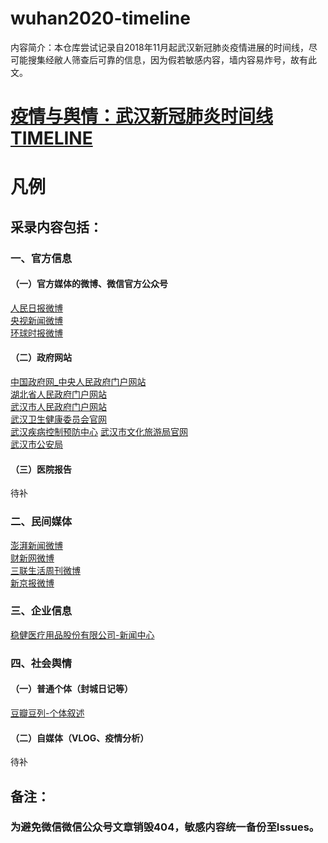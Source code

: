 wuhan2020-timeline
====================
内容简介：本仓库尝试记录自2018年11月起武汉新冠肺炎疫情进展的时间线，尽可能搜集经敝人筛查后可靠的信息，因为假若敏感内容，墙内容易炸号，故有此文。<br>

[疫情与舆情：武汉新冠肺炎时间线TIMELINE](https://github.com/Pratitya/wuhan2020-timeline/blob/master/%E6%97%B6%E9%97%B4%E7%BA%BFTIMELINE.md)
===========================================================

凡例
====
## 采录内容包括：
### 一、官方信息
#### （一）官方媒体的微博、微信官方公众号
[人民日报微博](https://weibo.com/rmrb?topnav=1&wvr=6&topsug=1&is_hot=1)<br>
[央视新闻微博](https://weibo.com/cctvxinwen)<br>
[环球时报微博](https://weibo.com/huanqiushibaoguanwei?refer_flag=1001030103_&is_hot=1)<br>
#### （二）政府网站
[中国政府网_中央人民政府门户网站](http://www.gov.cn/)<br>
[湖北省人民政府门户网站](http://www.hubei.gov.cn/)<br>
[武汉市人民政府门户网站](http://www.wuhan.gov.cn/)<br>
[武汉卫生健康委员会官网](http://wjw.wuhan.gov.cn/)<br>
[武汉疾病控制预防中心](http://www.whcdc.org/)
[武汉市文化旅游局官网](http://wlj.wuhan.gov.cn/html/index.html)<br>
[武汉市公安局](http://gaj.wuhan.gov.cn/jwgk/index.jhtml)
#### （三）医院报告
待补
### 二、民间媒体
[澎湃新闻微博](https://weibo.com/thepapernewsapp)<br>
[财新网微博](https://weibo.com/caixincn)<br>
[三联生活周刊微博](https://weibo.com/lifeweek)<br>
[新京报微博](https://weibo.com/xjb?is_hot=1)<br>
### 三、企业信息
[稳健医疗用品股份有限公司-新闻中心](http://www.winnermedical.cn/cn/newslist.html)<br>
### 四、社会舆情
#### （一）普通个体（封城日记等）
[豆瓣豆列-个体叙述](https://www.douban.com/doulist/122759092/)<br>
#### （二）自媒体（VLOG、疫情分析）
待补
## 备注：
### 为避免微信微信公众号文章销毁404，敏感内容统一备份至Issues。
